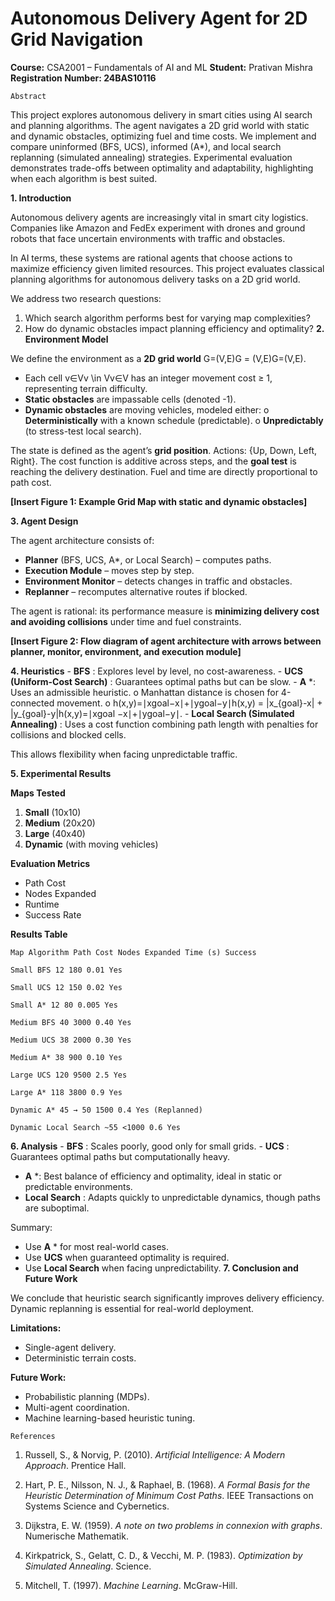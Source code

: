 # Autonomous Delivery Agent for 2D Grid Navigation

**Course:** CSA2001 – Fundamentals of AI and ML
**Student:** Prativan Mishra
**Registration Number: 24BAS10116**

```
Abstract
```
This project explores autonomous delivery in smart cities using AI search and planning
algorithms. The agent navigates a 2D grid world with static and dynamic obstacles,
optimizing fuel and time costs. We implement and compare uninformed (BFS, UCS),
informed (A*), and local search replanning (simulated annealing) strategies.
Experimental evaluation demonstrates trade-offs between optimality and adaptability,
highlighting when each algorithm is best suited.

**1. Introduction**

Autonomous delivery agents are increasingly vital in smart city logistics. Companies like
Amazon and FedEx experiment with drones and ground robots that face uncertain
environments with traffic and obstacles.

In AI terms, these systems are rational agents that choose actions to maximize
efficiency given limited resources. This project evaluates classical planning algorithms
for autonomous delivery tasks on a 2D grid world.

We address two research questions:

1. Which search algorithm performs best for varying map complexities?
2. How do dynamic obstacles impact planning efficiency and optimality?
**2. Environment Model**

We define the environment as a **2D grid world** G=(V,E)G = (V,E)G=(V,E).

- Each cell v∈Vv \in Vv∈V has an integer movement cost ≥ 1, representing terrain
    difficulty.
- **Static obstacles** are impassable cells (denoted -1).
- **Dynamic obstacles** are moving vehicles, modeled either:
    o **Deterministically** with a known schedule (predictable).
    o **Unpredictably** (to stress-test local search).


The state is defined as the agent’s **grid position**.
Actions: {Up, Down, Left, Right}.
The cost function is additive across steps, and the **goal test** is reaching the delivery
destination.
Fuel and time are directly proportional to path cost.

**[Insert Figure 1: Example Grid Map with static and dynamic obstacles]**

**3. Agent Design**

The agent architecture consists of:

- **Planner** (BFS, UCS, A*, or Local Search) – computes paths.
- **Execution Module** – moves step by step.
- **Environment Monitor** – detects changes in traffic and obstacles.
- **Replanner** – recomputes alternative routes if blocked.

The agent is rational: its performance measure is **minimizing delivery cost and
avoiding collisions** under time and fuel constraints.

**[Insert Figure 2: Flow diagram of agent architecture with arrows between planner,
monitor, environment, and execution module]**

**4. Heuristics**
    - **BFS** : Explores level by level, no cost-awareness.
    - **UCS (Uniform-Cost Search)** : Guarantees optimal paths but can be slow.
    - **A** *: Uses an admissible heuristic.
       o Manhattan distance is chosen for 4-connected movement.
       o h(x,y)=∣xgoal−x∣+∣ygoal−y∣h(x,y) = |x_{goal}-x| + |y_{goal}-y|h(x,y)=∣xgoal
          −x∣+∣ygoal−y∣.
    - **Local Search (Simulated Annealing)** : Uses a cost function combining path
       length with penalties for collisions and blocked cells.

This allows flexibility when facing unpredictable traffic.

**5. Experimental Results**


**Maps Tested**

1. **Small** (10x10)
2. **Medium** (20x20)
3. **Large** (40x40)
4. **Dynamic** (with moving vehicles)

**Evaluation Metrics**

- Path Cost
- Nodes Expanded
- Runtime
- Success Rate

**Results Table**

```
Map Algorithm Path Cost Nodes Expanded Time (s) Success
```
```
Small BFS 12 180 0.01 Yes
```
```
Small UCS 12 150 0.02 Yes
```
```
Small A* 12 80 0.005 Yes
```
```
Medium BFS 40 3000 0.40 Yes
```
```
Medium UCS 38 2000 0.30 Yes
```
```
Medium A* 38 900 0.10 Yes
```
```
Large UCS 120 9500 2.5 Yes
```
```
Large A* 118 3800 0.9 Yes
```
```
Dynamic A* 45 → 50 1500 0.4 Yes (Replanned)
```
```
Dynamic Local Search ~55 <1000 0.6 Yes
```
**6. Analysis**
    - **BFS** : Scales poorly, good only for small grids.
    - **UCS** : Guarantees optimal paths but computationally heavy.


- **A** *: Best balance of efficiency and optimality, ideal in static or predictable
    environments.
- **Local Search** : Adapts quickly to unpredictable dynamics, though paths are
    suboptimal.

Summary:

- Use **A** * for most real-world cases.
- Use **UCS** when guaranteed optimality is required.
- Use **Local Search** when facing unpredictability.
**7. Conclusion and Future Work**

We conclude that heuristic search significantly improves delivery efficiency. Dynamic
replanning is essential for real-world deployment.

**Limitations:**

- Single-agent delivery.
- Deterministic terrain costs.

**Future Work:**

- Probabilistic planning (MDPs).
- Multi-agent coordination.
- Machine learning-based heuristic tuning.

```
References
```
1. Russell, S., & Norvig, P. (2010). _Artificial Intelligence: A Modern Approach_.
    Prentice Hall.
2. Hart, P. E., Nilsson, N. J., & Raphael, B. (1968). _A Formal Basis for the Heuristic_
    _Determination of Minimum Cost Paths_. IEEE Transactions on Systems Science
    and Cybernetics.
3. Dijkstra, E. W. (1959). _A note on two problems in connexion with graphs_.
    Numerische Mathematik.
4. Kirkpatrick, S., Gelatt, C. D., & Vecchi, M. P. (1983). _Optimization by Simulated_
    _Annealing_. Science.


5. Mitchell, T. (1997). _Machine Learning_. McGraw-Hill.


